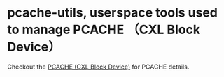 # pcache-utils, userspace tools used to manage PCACHE （CXL Block Device）


Checkout the [PCACHE (CXL Block Device)](https://datatravelguide.github.io/dtg-blog/pcache/pcache.html) for PCACHE details.

